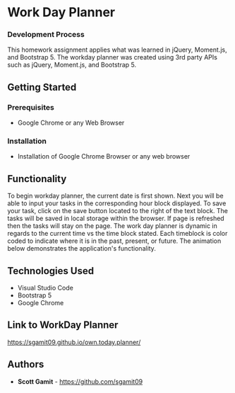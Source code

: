 # Work Day Planner

### Development Process
This homework assignment applies what was learned in jQuery, Moment.js, and Bootstrap 5. The workday planner was created using 3rd party APIs such as jQuery, Moment.js, and Bootstrap 5.

## Getting Started

### Prerequisites

* Google Chrome or any Web Browser

### Installation

* Installation of Google Chrome Browser or any web browser

## Functionality

To begin workday planner, the current date is first shown. Next you will be able to input your tasks in the corresponding hour block displayed. To save your task, click on the save button located to the right of the text block. The tasks will be saved in local storage within the browser. If page is refreshed then the tasks will stay on the page. The work day planner is dynamic in regards to the current time vs the time block stated. Each timeblock is color coded to indicate where it is in the past, present, or future. The animation below demonstrates the application's functionality.





## Technologies Used

* Visual Studio Code
* Bootstrap 5
* Google Chrome

## Link to WorkDay Planner

 https://sgamit09.github.io/own.today.planner/
 
## Authors

* **Scott Gamit** - https://github.com/sgamit09
